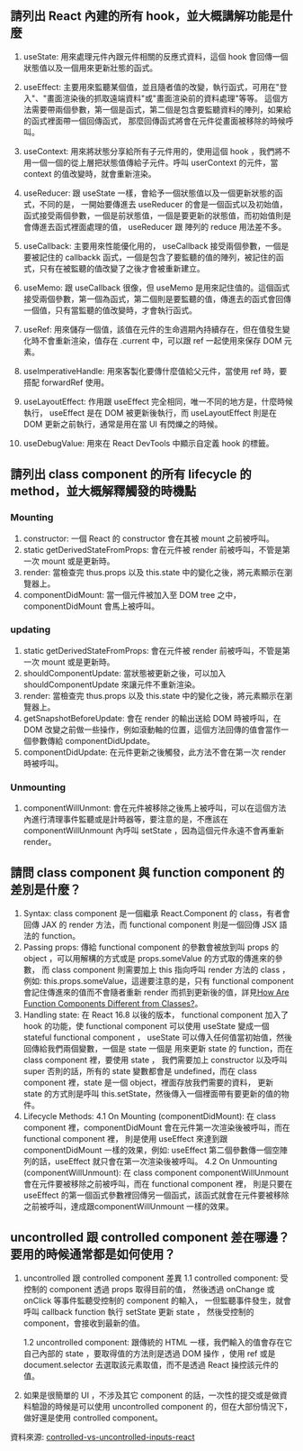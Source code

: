 
## 請列出 React 內建的所有 hook，並大概講解功能是什麼
1. useState: 用來處理元件內跟元件相關的反應式資料，這個 hook 會回傳一個狀態值以及一個用來更新壯態的函式。
2. useEffect: 主要用來監聽某個值，並且隨者值的改變，執行函式，可用在"登入"、"畫面渲染後的抓取遠端資料"或"畫面渲染前的資料處理"等等。 
   這個方法需要帶兩個參數，第一個是函式，第二個是包含要監聽資料的陣列，如果給的函式裡面帶一個回傳函式，
   那麼回傳函式將會在元件從畫面被移除的時候呼叫。
3. useContext: 用來將狀態分享給所有子元件用的，使用這個 hook ，我們將不用一個一個的從上層把狀態值傳給子元件。呼叫 userContext 的元件，當 context 的值改變時，就會重新渲染。
4. useReducer: 跟 useState 一樣，會給予一個狀態值以及一個更新狀態的函式，不同的是，
   一開始要傳進去 useReducer 的會是一個函式以及初始值，
   函式接受兩個參數，一個是前狀態值，一個是要更新的狀態值，而初始值則是會傳進去函式裡面處理的值，
   useReducer 跟 陣列的 reduce 用法差不多。
5. useCallback: 主要用來性能優化用的， useCallback 接受兩個參數，一個是要被記住的 callbackk 函式，一個是包含了要監聽的值的陣列，被記住的函式，只有在被監聽的值改變了之後才會被重新建立。
6. useMemo: 跟 useCallback 很像，但 useMemo 是用來記住值的。這個函式接受兩個參數，第一個為函式，第二個則是要監聽的值，傳進去的函式會回傳一個值，只有當監聽的值改變時，才會執行函式。
7. useRef: 用來儲存一個值，該值在元件的生命週期內持續存在，但在值發生變化時不會重新渲染，值存在 .current 中，可以跟 ref 一起使用來保存 DOM 元素。
    
8. useImperativeHandle: 用來客製化要傳什麼值給父元件，當使用 ref 時，要搭配 forwardRef 使用。
9.  useLayoutEffect: 作用跟 useEffect 完全相同，唯一不同的地方是，什麼時候執行， useEffect 是在 DOM 被更新後執行，而 useLayoutEffect 則是在 DOM 更新之前執行，通常是用在當 UI 有閃爍之的時候。
10. useDebugValue: 用來在 React DevTools 中顯示自定義 hook 的標籤。


## 請列出 class component 的所有 lifecycle 的 method，並大概解釋觸發的時機點

### Mounting
1. constructor: 一個 React 的 constructor 會在其被 mount 之前被呼叫。
2. static getDerivedStateFromProps: 會在元件被 render 前被呼叫，不管是第一次 mount 或是更新時。
3. render: 當檢查完 thus.props 以及 this.state 中的變化之後，將元素顯示在瀏覽器上。
4. componentDidMount: 當一個元件被加入至 DOM tree 之中， componentDidMount 會馬上被呼叫。

### updating
1. static getDerivedStateFromProps: 會在元件被 render 前被呼叫，不管是第一次 mount 或是更新時。
2. shouldComponentUpdate: 當狀態被更新之後，可以加入 shouldComponentUpdate 來讓元件不重新渲染。
3. render: 當檢查完 thus.props 以及 this.state 中的變化之後，將元素顯示在瀏覽器上。
4. getSnapshotBeforeUpdate: 會在 render 的輸出送給 DOM 時被呼叫，在 DOM 改變之前做一些操作，例如滾動軸的位置，這個方法回傳的值會當作一個參數傳給 componentDidUpdate。
5. componentDidUpdate: 在元件更新之後觸發，此方法不會在第一次 render 時被呼叫。

### Unmounting
1. componentWillUnmont: 會在元件被移除之後馬上被呼叫，可以在這個方法內進行清理事件監聽或是計時器等，要注意的是，不應該在 componentWillUnmount 內呼叫 setState ，因為這個元件永遠不會再重新 render。

## 請問 class component 與 function component 的差別是什麼？
1. Syntax: class component 是一個繼承 React.Component 的 class，有者會回傳 JAX 的 render 方法，而 functional component 則是一個回傳 JSX 語法的 function。
2. Passing props: 傳給 functional component 的參數會被放到叫 props 的 object ，可以用解構的方式或是 props.someValue 的方式取的傳進來的參數，
   而 class component 則需要加上 this 指向呼叫 render 方法的 class ，例如: this.props.someValue，這邊要注意的是，只有 functional component 會記住傳進來的值而不會隨者重新 render 而抓到更新後的值，詳見[How Are Function Components Different from Classes?](https://overreacted.io/how-are-function-components-different-from-classes/)。 
3. Handling state: 在 React 16.8 以後的版本， functional component 加入了 hook 的功能，使 functional component 可以使用 useState 變成一個 stateful functional component ，
   useState 可以傳入任何值當初始值，然後回傳給我們兩個變數，一個是 state 一個是 用來更新 state 的 function，而在 class component 裡，要使用 state ，
   我們需要加上 constructor 以及呼叫 super 否則的話，所有的 state 變數都會是 undefined，而在 class component 裡，state 是一個 object，裡面存放我們需要的資料，
   更新 state 的方式則是呼叫 this.setState，然後傳入一個裡面帶有要更新的值的物件。
4. Lifecycle Methods: 
   4.1 On Mounting (componentDidMount): 在 class component 裡，componentDidMount 會在元件第一次渲染後被呼叫，而在 functional component 裡，
   則是使用 useEffect 來達到跟 componentDidMount 一樣的效果，例如: useEffect 第二個參數傳一個空陣列的話，useEffect 就只會在第一次渲染後被呼叫。
   4.2 On Unmounting (componentWillUnmount): 在 class component componentWillUnmount 會在元件要被移除之前被呼叫，而在 functional component 裡，
   則是只要在 useEffect 的第一個函式參數裡回傳另一個函式，該函式就會在元件要被移除之前被呼叫，達成跟componentWillUnmount 一樣的效果。

## uncontrolled 跟 controlled component 差在哪邊？要用的時候通常都是如何使用？

1. uncontrolled 跟 controlled component 差異
   1.1 controlled component: 受控制的 component 透過 props 取得目前的值，
       然後透過 onChange 或 onClick 等事件監聽受控制的 component 的輸入，
       一但監聽事件發生，就會呼叫 callback function 執行 setState 更新 state ，
       然後受控制的 component，會接收到最新的值。

   1.2 uncontrolled component: 跟傳統的 HTML 一樣，我們輸入的值會存在它自己內部的 state ，要取得值的方法則是透過 DOM 操作
      ，使用 ref 或是 document.selector 去選取該元素取值，而不是透過 React 操控該元件的值。

2. 如果是很簡單的 UI ，不涉及其它 component 的話，一次性的提交或是做資料驗證的時候是可以使用 uncontrolled component
   的，但在大部份情況下，做好還是使用 controlled component。

資料來源: [controlled-vs-uncontrolled-inputs-react](https://goshakkk.name/controlled-vs-uncontrolled-inputs-react/#conclusion)

  